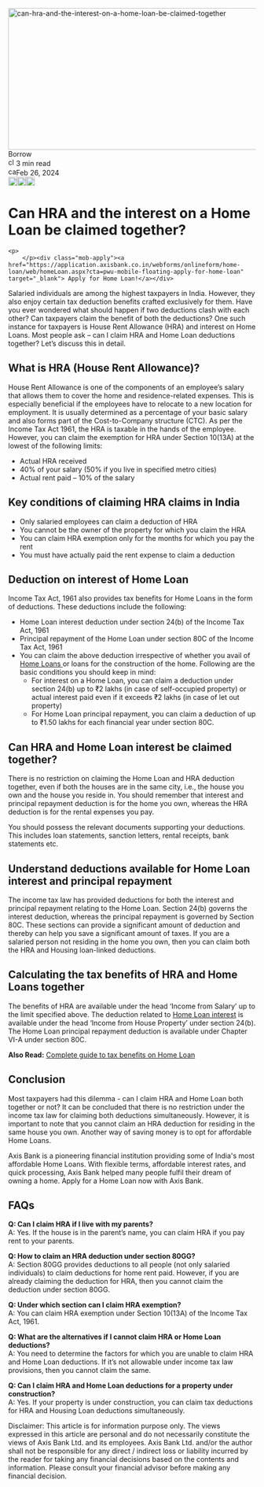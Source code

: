 <div class="col-lg-7 col-xl-8 leftpanelcontainer">
<div class="leftpanel">
    <div class="blogimgwrap">
        <picture>
            <source media="(max-width:576px)" srcset="https://www.axisbank.com/images/default-source/progress-with-us_new/can-hra-and-the-interest-on-a-home-loan-be-claimed-together.jpg?sfvrsn=6f6f1c56_2"><img src="https://www.axisbank.com/images/default-source/progress-with-us_new/can-hra-and-the-interest-on-a-home-loan-be-claimed-together.jpg?sfvrsn=6f6f1c56_2" alt="can-hra-and-the-interest-on-a-home-loan-be-claimed-together" title="can-hra-and-the-interest-on-a-home-loan-be-claimed-together" width="772" height="288">
        </picture>
        <div class="contwrap">
            <div class="badge"><span>Borrow</span></div>
        </div>
    </div>
    <div class="infowrap">
        <div class="date_read_wrap">
            <div class="readtime"><img src="/assets/images/clock.svg" alt="clock" title="clock" width="16" height="16"><span class="time">3 min read</span></div>
            <div class="date"><img src="/assets/UnLearn/Images/calender.svg" alt="calender" title="calender" width="16" height="16"><span>Feb 26, 2024</span></div>
        </div>
        <div class="social_media_wrap"><a href="javascript:void(0);" onclick="ShareFn(this)" data-key="/progress-with-us-articles/money-matters/borrow/can-you-claim-hra-and-home-loan-interest" data-name="Facebook" class="fb social_icon"><img src="/assets/images/fb.svg" alt="facebook" title="facebook" width="18" height="18"></a><a href="javascript:void(0);" onclick="ShareFn(this)" data-key="/progress-with-us-articles/money-matters/borrow/can-you-claim-hra-and-home-loan-interest" data-name="Whatsapp" class="whatsapp social_icon"><img src="/assets/images/whatsapp.svg" alt="whatsapp" title="whatsapp" width="18" height="18"></a><a href="javascript:void(0);" onclick="ShareFn(this)" data-key="/progress-with-us-articles/money-matters/borrow/can-you-claim-hra-and-home-loan-interest" data-name="Twitter" class="twitter social_icon"><img src="/assets/images/twitter-new.svg" alt="twitter" title="twitter" width="18" height="18"></a></div>
    </div>
    <h1 class="blog_title">Can HRA and the interest on a Home Loan be claimed together?</h1>

    <p>
        </p><div class="mob-apply"><a href="https://application.axisbank.co.in/webforms/onlineform/home-loan/web/homeLoan.aspx?cta=pwu-mobile-floating-apply-for-home-loan" target="_blank"> Apply for Home Loan!</a></div>
<p>Salaried individuals are among the highest taxpayers in India. However, they also enjoy certain tax deduction benefits crafted exclusively for them. Have you ever wondered what should happen if two deductions clash with each other? Can taxpayers claim the benefit of both the deductions? One such instance for taxpayers is House Rent Allowance (HRA) and interest on Home Loans. Most people ask – can I claim HRA and Home Loan deductions together? Let’s discuss this in detail.</p>
<h2>What is HRA (House Rent Allowance)?</h2>
<p>House Rent Allowance is one of the components of an employee’s salary that allows them to cover the home and residence-related expenses. This is especially beneficial if the employees have to relocate to a new location for employment. It is usually determined as a percentage of your basic salary and also forms part of the Cost-to-Company structure (CTC). As per the Income Tax Act 1961, the HRA is taxable in the hands of the employee. However, you can claim the exemption for HRA under Section 10(13A) at the lowest of the following limits:</p>
 <ul class="basicList">
	<li>Actual HRA received</li>
	<li>40% of your salary (50% if you live in specified metro cities)</li>
	<li>Actual rent paid – 10% of the salary</li>
 </ul>
 <h2>Key conditions of claiming HRA claims in India</h2>
  <ul class="basicList">
	<li>Only salaried employees can claim a deduction of HRA</li>
	<li>You cannot be the owner of the property for which you claim the HRA</li>
	<li>You can claim HRA exemption only for the months for which you pay the rent</li>
	<li>You must have actually paid the rent expense to claim a deduction</li>
  </ul>
<h2>Deduction on interest of Home Loan</h2>
<p>Income Tax Act, 1961 also provides tax benefits for Home Loans in the form of deductions. These deductions include the following:</p>
<ul class="basicList">
	<li>Home Loan interest deduction under section 24(b) of the Income Tax Act, 1961</li>
	<li>Principal repayment of the Home Loan under section 80C of the Income Tax Act, 1961</li>
	<li>You can claim the above deduction irrespective of whether you avail of <a href="https://www.axisbank.com/retail/loans/home-loan/axis-bank-home-loan/features-benefits"> Home Loans </a>or loans for the construction of the home. Following are the basic conditions you should keep in mind:
		<ul class="basicList"><li>For interest on a Home Loan, you can claim a deduction under section 24(b) up to ₹2 lakhs (in case of self-occupied property) or actual interest paid even if it exceeds ₹2 lakhs (in case of let out property)</li>
		<li>For Home Loan principal repayment, you can claim a deduction of up to ₹1.50 lakhs for each financial year under section 80C.</li>
</ul>
</li>
</ul>
<h2>Can HRA and Home Loan interest be claimed together?</h2>
<p>There is no restriction on claiming the Home Loan and HRA deduction together, even if both the houses are in the same city, i.e., the house you own and the house you reside in. You should remember that interest and principal repayment deduction is for the home you own, whereas the HRA deduction is for the rental expenses you pay.</p>
<p>You should possess the relevant documents supporting your deductions. This includes loan statements, sanction letters, rental receipts, bank statements etc.</p>
<h2>Understand deductions available for Home Loan interest and principal repayment</h2>
<p>The income tax law has provided deductions for both the interest and principal repayment relating to the Home Loan. Section 24(b) governs the interest deduction, whereas the principal repayment is governed by Section 80C. These sections can provide a significant amount of deduction and thereby can help you save a significant amount of taxes. If you are a salaried person not residing in the home you own, then you can claim both the HRA and Housing loan-linked deductions.</p>
<h2>Calculating the tax benefits of HRA and Home Loans together</h2>
<p>The benefits of HRA are available under the head ‘Income from Salary’ up to the limit specified above. The deduction related to <a href="https://www.axisbank.com/retail/loans/home-loan/axis-bank-home-loan/interest-rates-charges"> Home Loan interest</a> is available under the head ‘Income from House Property’ under section 24(b). The Home Loan principal repayment deduction is available under Chapter VI-A under section 80C.</p>
<p><b>Also Read:</b> <a href="https://www.axisbank.com/progress-with-us-articles/money-matters/borrow/home-loan-tax-benefit"> Complete guide to tax benefits on Home Loan</a></p>
<h2>Conclusion</h2>
<p>Most taxpayers had this dilemma - can I claim HRA and Home Loan both together or not? It can be concluded that there is no restriction under the income tax law for claiming both deductions simultaneously. However, it is important to note that you cannot claim an HRA deduction for residing in the same house you own. Another way of saving money is to opt for affordable Home Loans.</p>
<p>Axis Bank is a pioneering financial institution providing some of India's most affordable Home Loans. With flexible terms, affordable interest rates, and quick processing, Axis Bank helped many people fulfil their dream of owning a home. Apply for a Home Loan now with Axis Bank.</p>
<h2>FAQs</h2>
<p><b>Q: Can I claim HRA if I live with my parents?</b><br> A: Yes. If the house is in the parent’s name, you can claim HRA if you pay rent to your parents.</p>
<p><b>Q: How to claim an HRA deduction under section 80GG? </b><br> A: Section 80GG provides deductions to all people (not only salaried individuals) to claim deductions for home rent paid. However, if you are already claiming the deduction for HRA, then you cannot claim the deduction under section 80GG.</p>
<p><b>Q: Under which section can I claim HRA exemption?</b><br> A: You can claim HRA exemption under Section 10(13A) of the Income Tax Act, 1961.</p>
<p><b>Q: What are the alternatives if I cannot claim HRA or Home Loan deductions?</b><br> A: You need to determine the factors for which you are unable to claim HRA and Home Loan deductions. If it’s not allowable under income tax law provisions, then you cannot claim the same.</p>
<p><b>Q: Can I claim HRA and Home Loan deductions for a property under construction?</b><br> A: Yes. If your property is under construction, you can claim tax deductions for HRA and Housing Loan deductions simultaneously.</p>
<p><span class="disclaimr">   Disclaimer: This article is for information purpose only. The views expressed in this article are personal and do not necessarily constitute the views of Axis Bank Ltd. and its employees. Axis Bank Ltd. and/or the author shall not be responsible for any direct / indirect loss or liability incurred by the reader for taking any financial decisions based on the contents and information. Please consult your financial advisor before making any financial decision.</span></p><p></p>
</div>
  </div>